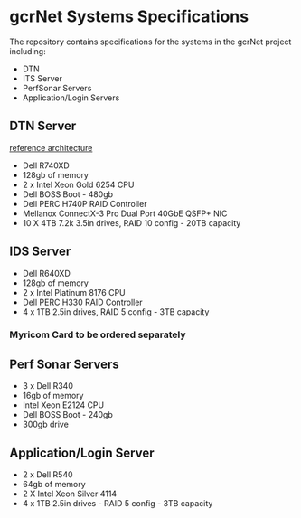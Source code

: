 # gcrNet Systems Specifications

The repository contains specifications for the systems in the gcrNet project including:

* DTN
* ITS Server
* PerfSonar Servers
* Application/Login Servers

## DTN Server
[reference architecture](https://fasterdata.es.net/science-dmz/DTN/reference-implementation/)

* Dell R740XD
* 128gb of memory
* 2 x Intel Xeon Gold 6254 CPU
* Dell BOSS Boot - 480gb 
* Dell PERC H740P RAID Controller
* Mellanox ConnectX-3 Pro Dual Port 40GbE QSFP+ NIC
* 10 X 4TB 7.2k 3.5in drives, RAID 10 config - 20TB capacity

## IDS Server

* Dell R640XD
* 128gb of memory
* 2 x Intel Platinum 8176 CPU
* Dell PERC H330 RAID Controller
* 4 x 1TB 2.5in drives, RAID 5 config - 3TB capacity
### Myricom Card to be ordered separately  

## Perf Sonar Servers

* 3 x Dell R340
* 16gb of memory
* Intel Xeon E2124 CPU
* Dell BOSS Boot - 240gb 
* 300gb drive

## Application/Login Server
* 2 x Dell R540
* 64gb of memory
* 2 X Intel Xeon Silver 4114
* 4 x 1TB 2.5in drives - RAID 5 config - 3TB capacity


